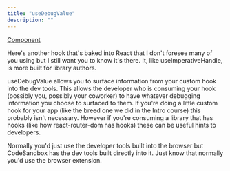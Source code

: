 ```yaml
---
title: "useDebugValue"
description: ""
---
```


[Component][debug-value]

Here's another hook that's baked into React that I don't foresee many of you using but I still want you to know it's there. It, like useImperativeHandle, is more built for library authors.

useDebugValue allows you to surface information from your custom hook into the dev tools. This allows the developer who is consuming your hook (possibly you, possibly your coworker) to have whatever debugging information you choose to surfaced to them. If you're doing a little custom hook for your app (like the breed one we did in the Intro course) this probably isn't necessary. However if you're consuming a library that has hooks (like how react-router-dom has hooks) these can be useful hints to developers.

Normally you'd just use the developer tools built into the browser but CodeSandbox has the dev tools built directly into it. Just know that normally you'd use the browser extension.

[debug-value]: https://codesandbox.io/s/github/btholt/react-hooks-examples-v4/tree/main?file=/src/DebugValue.js

